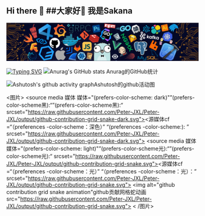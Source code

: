 ## Hi there 👋   ##大家好👋 我是Sakana
![image   图像](https://github.com/Sakanasaigao/Sakanasaigao/blob/main/it.png)

[![Typing SVG](https://readme-typing-svg.demolab.com?font=Fira+Code&pause=1000&width=435&lines=Hello+World)](https://git.io/typing-svg)
![Anurag's GitHub stats   Anurag的GitHub统计](https://github-readme-stats.vercel.app/api?username=Sakanasaigao&show_icons=true)


![Ashutosh's github activity graphAshutosh的github活动图](https://github-readme-activity-graph.vercel.app/graph?username=Sakanasaigao)

<picture>   <图片>
  <source media   媒体   媒体="(prefers-color-scheme: dark)"”(prefers-color-scheme黑):“”(prefers-color-scheme黑):“ srcset="https://raw.githubusercontent.com/Peter-JXL/Peter-JXL/output/github-contribution-grid-snake-dark.svg"><源媒体cf =“（preferences -color-scheme：深色）” “(preferences -color-scheme:): ” srcset="https://raw.githubusercontent.com/Peter-JXL/Peter-JXL/output/github-contribution-grid-snake-dark.svg">
  <source media   媒体   媒体="(prefers-color-scheme: light)"”(prefers-color-scheme光):“”(prefers-color-scheme光):“ srcset="https://raw.githubusercontent.com/Peter-JXL/Peter-JXL/output/github-contribution-grid-snake.svg"><源媒体cf =“（preferences -color-scheme：光）” “（preferences -color-scheme：光）：” srcset="https://raw.githubusercontent.com/Peter-JXL/Peter-JXL/output/github-contribution-grid-snake.svg">
  <img alt="github contribution grid snake animation"github贡献网格蛇动画 src="https://raw.githubusercontent.com/Peter-JXL/Peter-JXL/output/github-contribution-grid-snake.svg">
</picture>   < /图片>


